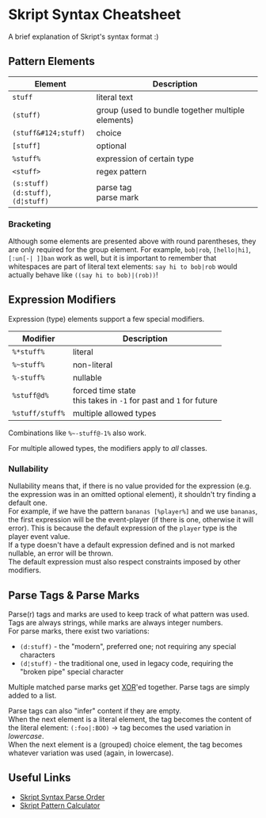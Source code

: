 # Skript Syntax Cheatsheet
A brief explanation of Skript's syntax format :)

## Pattern Elements
| Element                                   | Description                                       |
|-------------------------------------------|---------------------------------------------------|
| `stuff`                                   | literal text                                      |
| `(stuff)`                                 | group (used to bundle together multiple elements) |
| `(stuff&#124;stuff)`                      | choice                                            |
| `[stuff]`                                 | optional                                          |
| `%stuff%`                                 | expression of certain type                        |
| `<stuff>`                                 | regex pattern                                     |
| `(s:stuff)` <br> `(d:stuff)`, `(d¦stuff)` | parse tag <br> parse mark                         |

### Bracketing
Although some elements are presented above with round parentheses, they are only required for the group element. For example, `bob|rob`, `[hello|hi]`, `[:un[-| ]]ban` work as well, but it is important to remember that whitespaces are part of literal text elements: `say hi to bob|rob` would actually behave like `((say hi to bob)|(rob))`!

## Expression Modifiers
Expression (type) elements support a few special modifiers.

| Modifier        | Description                                                           |
|-----------------|-----------------------------------------------------------------------|
| `%*stuff%`      | literal                                                               |
| `%~stuff%`      | non-literal                                                           |
| `%-stuff%`      | nullable                                                              |
| `%stuff@d%`     | forced time state <br> this takes in `-1` for past and `1` for future |
| `%stuff/stuff%` | multiple allowed types                                                |

Combinations like `%~-stuff@-1%` also work.

For multiple allowed types, the modifiers apply to *all* classes.

### Nullability
Nullability means that, if there is no value provided for the expression (e.g. the expression was in an omitted optional element), it shouldn't try finding a default one. \
For example, if we have the pattern `bananas [%player%]` and we use `bananas`, the first expression will be the event-player (if there is one, otherwise it will error). This is because the default expression of the `player` type is the player event value. \
If a type doesn't have a default expression defined and is not marked nullable, an error will be thrown. \
The default expression must also respect constraints imposed by other modifiers.

## Parse Tags & Parse Marks
Parse(r) tags and marks are used to keep track of what pattern was used. Tags are always strings, while marks are always integer numbers. \
For parse marks, there exist two variations:
* `(d:stuff)` - the "modern", preferred one; not requiring any special characters
* `(d¦stuff)` - the traditional one, used in legacy code, requiring the "broken pipe" special character

Multiple matched parse marks get [XOR](https://en.wikipedia.org/wiki/Bitwise_operation#XOR)'ed together. Parse tags are simply added to a list.

Parse tags can also "infer" content if they are empty. \
When the next element is a literal element, the tag becomes the content of the literal element: `(:foo|:BOO)` -> tag becomes the used variation in *lowercase*. \
When the next element is a (grouped) choice element, the tag becomes whatever variation was used (again, in lowercase).

## Useful Links
* [Skript Syntax Parse Order](https://github.com/Mr-Darth/Skriptness/blob/master/learning/parsing-order.md)
* [Skript Pattern Calculator](https://bi0qaw.github.io/skript-pattern-calculator/)